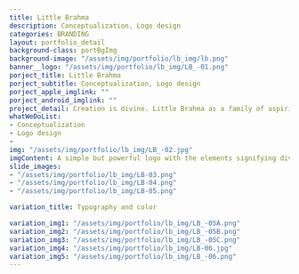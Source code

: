 ```yaml
---
title: Little Brahma
description: Conceptualization, Logo design
categories: BRANDING
layout: portfolio_detail
background-class: portBgImg
background-image: "/assets/img/portfolio/lb_img/lb.png"
banner__logo: "/assets/img/portfolio/lb_img/LB_-01.png"
porject_title: Little Brahma
porject_subtitle: Conceptualization, Logo design
porject_apple_imglink: ""
porject_android_imglink: ""
project_detail: Creation is divine. Little Brahma as a family of aspiring artists, designers, illustrators and animators, are creating wonders with their unique vision of design. As the name ‘Little Brahma’ suggests, the logo should have its roots which goes deep into our traditions but at the same time portrays the modern design environment. The logo should create a lingering impression on customers with the essence of spirituality.
whatWeDoList:
- Conceptualization
- Logo design
- 
img: "/assets/img/portfolio/lb_img/LB_-02.jpg"
imgContent: A simple but powerful logo with the elements signifying divinity and creativity
slide_images:
- "/assets/img/portfolio/lb_img/LB-03.png"
- "/assets/img/portfolio/lb_img/LB-04.png"
- "/assets/img/portfolio/lb_img/LB-05.png"

variation_title: Typography and color

variation_img1: "/assets/img/portfolio/lb_img/LB_-05A.png"
variation_img2: "/assets/img/portfolio/lb_img/LB_-05B.png"
variation_img3: "/assets/img/portfolio/lb_img/LB_-05C.png"
variation_img4: "/assets/img/portfolio/lb_img/LB-06.jpg"
variation_img5: "/assets/img/portfolio/lb_img/LB_-06.png"
---
```


